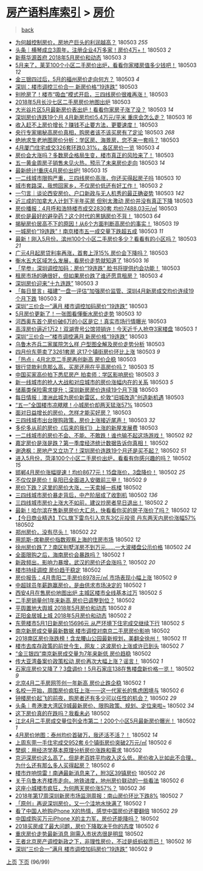 [房产语料库索引](../../README.md)  > [房价](房价.md)
====
> [back](../README.md)

- [为何越控制房价，房地产巨头的利润越高？](http://jkwz.applinzi.com/ittc/7098902601708078091.html#%E4%B8%BA%E4%BD%95%E8%B6%8A%E6%8E%A7%E5%88%B6%E6%88%BF%E4%BB%B7%EF%BC%8C%E6%88%BF%E5%9C%B0%E4%BA%A7%E5%B7%A8%E5%A4%B4%E7%9A%84%E5%88%A9%E6%B6%A6%E8%B6%8A%E9%AB%98%EF%BC%9F) 180503 *255* 
- [头条｜横琴成立3周年，注册企业4万多家！房价4万+！](http://jkwz.applinzi.com/ittc/7098899774868816912.html#%E5%A4%B4%E6%9D%A1%EF%BD%9C%E6%A8%AA%E7%90%B4%E6%88%90%E7%AB%8B3%E5%91%A8%E5%B9%B4%EF%BC%8C%E6%B3%A8%E5%86%8C%E4%BC%81%E4%B8%9A4%E4%B8%87%E5%A4%9A%E5%AE%B6%EF%BC%81%E6%88%BF%E4%BB%B74%E4%B8%87%2B%EF%BC%81) 180503 *2* 
- [新蔡华源首府 2018年5月房价和动态](http://jkwz.applinzi.com/ittc/7098898954018358289.html#%E6%96%B0%E8%94%A1%E5%8D%8E%E6%BA%90%E9%A6%96%E5%BA%9C+2018%E5%B9%B45%E6%9C%88%E6%88%BF%E4%BB%B7%E5%92%8C%E5%8A%A8%E6%80%81) 180503 *3* 
- [5月来了，莱芜100个小区二手房价出炉，看看你家楼房值多少钱吧！](http://jkwz.applinzi.com/ittc/7098896015249900555.html#5%E6%9C%88%E6%9D%A5%E4%BA%86%EF%BC%8C%E8%8E%B1%E8%8A%9C100%E4%B8%AA%E5%B0%8F%E5%8C%BA%E4%BA%8C%E6%89%8B%E6%88%BF%E4%BB%B7%E5%87%BA%E7%82%89%EF%BC%8C%E7%9C%8B%E7%9C%8B%E4%BD%A0%E5%AE%B6%E6%A5%BC%E6%88%BF%E5%80%BC%E5%A4%9A%E5%B0%91%E9%92%B1%E5%90%A7%EF%BC%81) 180503 *12* 
- [金三银四过后，5月的福州房价走向何方？](http://jkwz.applinzi.com/ittc/7098895108164551686.html#%E9%87%91%E4%B8%89%E9%93%B6%E5%9B%9B%E8%BF%87%E5%90%8E%EF%BC%8C5%E6%9C%88%E7%9A%84%E7%A6%8F%E5%B7%9E%E6%88%BF%E4%BB%B7%E8%B5%B0%E5%90%91%E4%BD%95%E6%96%B9%EF%BC%9F) 180503 *4* 
- [深圳：楼市调控三价合一 新房价格“19连跌”](http://jkwz.applinzi.com/ittc/7098894702386611210.html#%E6%B7%B1%E5%9C%B3%EF%BC%9A%E6%A5%BC%E5%B8%82%E8%B0%83%E6%8E%A7%E4%B8%89%E4%BB%B7%E5%90%88%E4%B8%80+%E6%96%B0%E6%88%BF%E4%BB%B7%E6%A0%BC%E2%80%9C19%E8%BF%9E%E8%B7%8C%E2%80%9D) 180503  
- [别抢房了！楼市“吸血”模式开启，三四线房价很难再涨！](http://jkwz.applinzi.com/ittc/7098893789521511441.html#%E5%88%AB%E6%8A%A2%E6%88%BF%E4%BA%86%EF%BC%81%E6%A5%BC%E5%B8%82%E2%80%9C%E5%90%B8%E8%A1%80%E2%80%9D%E6%A8%A1%E5%BC%8F%E5%BC%80%E5%90%AF%EF%BC%8C%E4%B8%89%E5%9B%9B%E7%BA%BF%E6%88%BF%E4%BB%B7%E5%BE%88%E9%9A%BE%E5%86%8D%E6%B6%A8%EF%BC%81) 180503  
- [2018年5月长沙七区二手房房价地图出炉](http://jkwz.applinzi.com/ittc/7098888051881411594.html#2018%E5%B9%B45%E6%9C%88%E9%95%BF%E6%B2%99%E4%B8%83%E5%8C%BA%E4%BA%8C%E6%89%8B%E6%88%BF%E6%88%BF%E4%BB%B7%E5%9C%B0%E5%9B%BE%E5%87%BA%E7%82%89) 180503  
- [大光谷片区5月最新房价表出炉！看看你家房子涨了没？](http://jkwz.applinzi.com/ittc/7098884109109822475.html#%E5%A4%A7%E5%85%89%E8%B0%B7%E7%89%87%E5%8C%BA5%E6%9C%88%E6%9C%80%E6%96%B0%E6%88%BF%E4%BB%B7%E8%A1%A8%E5%87%BA%E7%82%89%EF%BC%81%E7%9C%8B%E7%9C%8B%E4%BD%A0%E5%AE%B6%E6%88%BF%E5%AD%90%E6%B6%A8%E4%BA%86%E6%B2%A1%EF%BC%9F) 180503 *14* 
- [深圳房价连跌19个月 4月新房均价5.4万元/平米 重庆会怎么走？](http://jkwz.applinzi.com/ittc/7098881786098746378.html#%E6%B7%B1%E5%9C%B3%E6%88%BF%E4%BB%B7%E8%BF%9E%E8%B7%8C19%E4%B8%AA%E6%9C%88+4%E6%9C%88%E6%96%B0%E6%88%BF%E5%9D%87%E4%BB%B75.4%E4%B8%87%E5%85%83%2F%E5%B9%B3%E7%B1%B3+%E9%87%8D%E5%BA%86%E4%BC%9A%E6%80%8E%E4%B9%88%E8%B5%B0%EF%BC%9F) 180503 *16* 
- [收入赶不上房价增长？赚钱不止要方法，更要速度！](http://jkwz.applinzi.com/ittc/7098853145474237456.html#%E6%94%B6%E5%85%A5%E8%B5%B6%E4%B8%8D%E4%B8%8A%E6%88%BF%E4%BB%B7%E5%A2%9E%E9%95%BF%EF%BC%9F%E8%B5%9A%E9%92%B1%E4%B8%8D%E6%AD%A2%E8%A6%81%E6%96%B9%E6%B3%95%EF%BC%8C%E6%9B%B4%E8%A6%81%E9%80%9F%E5%BA%A6%EF%BC%81) 180503  
- [央行专家揭秘高房价真相，购房者该不该买房有了定论](http://jkwz.applinzi.com/ittc/7098827598933263377.html#%E5%A4%AE%E8%A1%8C%E4%B8%93%E5%AE%B6%E6%8F%AD%E7%A7%98%E9%AB%98%E6%88%BF%E4%BB%B7%E7%9C%9F%E7%9B%B8%EF%BC%8C%E8%B4%AD%E6%88%BF%E8%80%85%E8%AF%A5%E4%B8%8D%E8%AF%A5%E4%B9%B0%E6%88%BF%E6%9C%89%E4%BA%86%E5%AE%9A%E8%AE%BA) 180503 *268* 
- [绝地求生老地图房价分析：学区房、海景房，您不来一套吗？](http://jkwz.applinzi.com/ittc/7098872489000305675.html#%E7%BB%9D%E5%9C%B0%E6%B1%82%E7%94%9F%E8%80%81%E5%9C%B0%E5%9B%BE%E6%88%BF%E4%BB%B7%E5%88%86%E6%9E%90%EF%BC%9A%E5%AD%A6%E5%8C%BA%E6%88%BF%E3%80%81%E6%B5%B7%E6%99%AF%E6%88%BF%EF%BC%8C%E6%82%A8%E4%B8%8D%E6%9D%A5%E4%B8%80%E5%A5%97%E5%90%97%EF%BC%9F) 180503  
- [4月厦门住宅成交326套环跌0.31%，各区房价一览](http://jkwz.applinzi.com/ittc/7098864105496773639.html#4%E6%9C%88%E5%8E%A6%E9%97%A8%E4%BD%8F%E5%AE%85%E6%88%90%E4%BA%A4326%E5%A5%97%E7%8E%AF%E8%B7%8C0.31%25%EF%BC%8C%E5%90%84%E5%8C%BA%E6%88%BF%E4%BB%B7%E4%B8%80%E8%A7%88) 180503 *4* 
- [房价会大涨吗？多数房企格局生变，楼市真正的风险来了！](http://jkwz.applinzi.com/ittc/7098855526928745489.html#%E6%88%BF%E4%BB%B7%E4%BC%9A%E5%A4%A7%E6%B6%A8%E5%90%97%EF%BC%9F%E5%A4%9A%E6%95%B0%E6%88%BF%E4%BC%81%E6%A0%BC%E5%B1%80%E7%94%9F%E5%8F%98%EF%BC%8C%E6%A5%BC%E5%B8%82%E7%9C%9F%E6%AD%A3%E7%9A%84%E9%A3%8E%E9%99%A9%E6%9D%A5%E4%BA%86%EF%BC%81) 180503  
- [五一黄金周房子销售未见火热，预示了未来房价走向](http://jkwz.applinzi.com/ittc/7098854236685337607.html#%E4%BA%94%E4%B8%80%E9%BB%84%E9%87%91%E5%91%A8%E6%88%BF%E5%AD%90%E9%94%80%E5%94%AE%E6%9C%AA%E8%A7%81%E7%81%AB%E7%83%AD%EF%BC%8C%E9%A2%84%E7%A4%BA%E4%BA%86%E6%9C%AA%E6%9D%A5%E6%88%BF%E4%BB%B7%E8%B5%B0%E5%90%91) 180503 *14* 
- [最新统计!重庆4月房价出炉!](http://jkwz.applinzi.com/ittc/7098853666717172747.html#%E6%9C%80%E6%96%B0%E7%BB%9F%E8%AE%A1%21%E9%87%8D%E5%BA%864%E6%9C%88%E6%88%BF%E4%BB%B7%E5%87%BA%E7%82%89%21) 180503 *15* 
- [一二线城市限购严重，三四线房价高涨，你还买得起房子吗](http://jkwz.applinzi.com/ittc/7098852942914520080.html#%E4%B8%80%E4%BA%8C%E7%BA%BF%E5%9F%8E%E5%B8%82%E9%99%90%E8%B4%AD%E4%B8%A5%E9%87%8D%EF%BC%8C%E4%B8%89%E5%9B%9B%E7%BA%BF%E6%88%BF%E4%BB%B7%E9%AB%98%E6%B6%A8%EF%BC%8C%E4%BD%A0%E8%BF%98%E4%B9%B0%E5%BE%97%E8%B5%B7%E6%88%BF%E5%AD%90%E5%90%97) 180503 *10* 
- [城市套路深，我想回家乡，不仅房价低还有好工作！](http://jkwz.applinzi.com/ittc/7098849367706567691.html#%E5%9F%8E%E5%B8%82%E5%A5%97%E8%B7%AF%E6%B7%B1%EF%BC%8C%E6%88%91%E6%83%B3%E5%9B%9E%E5%AE%B6%E4%B9%A1%EF%BC%8C%E4%B8%8D%E4%BB%85%E6%88%BF%E4%BB%B7%E4%BD%8E%E8%BF%98%E6%9C%89%E5%A5%BD%E5%B7%A5%E4%BD%9C%EF%BC%81) 180503 *2* 
- [一勺言｜谈论西安房价、户口新政与无人机秀的最正确姿势](http://jkwz.applinzi.com/ittc/7098846916391732235.html#%E4%B8%80%E5%8B%BA%E8%A8%80%EF%BD%9C%E8%B0%88%E8%AE%BA%E8%A5%BF%E5%AE%89%E6%88%BF%E4%BB%B7%E3%80%81%E6%88%B7%E5%8F%A3%E6%96%B0%E6%94%BF%E4%B8%8E%E6%97%A0%E4%BA%BA%E6%9C%BA%E7%A7%80%E7%9A%84%E6%9C%80%E6%AD%A3%E7%A1%AE%E5%A7%BF%E5%8A%BF) 180503 *142* 
- [近三成的加拿大人计划下半年买房 但别太激动 房价并没有真正下降](http://jkwz.applinzi.com/ittc/7098845231044887559.html#%E8%BF%91%E4%B8%89%E6%88%90%E7%9A%84%E5%8A%A0%E6%8B%BF%E5%A4%A7%E4%BA%BA%E8%AE%A1%E5%88%92%E4%B8%8B%E5%8D%8A%E5%B9%B4%E4%B9%B0%E6%88%BF+%E4%BD%86%E5%88%AB%E5%A4%AA%E6%BF%80%E5%8A%A8+%E6%88%BF%E4%BB%B7%E5%B9%B6%E6%B2%A1%E6%9C%89%E7%9C%9F%E6%AD%A3%E4%B8%8B%E9%99%8D) 180503  
- [房价播报：4月呼和浩特楼市成交2830套 均价7488.03元/㎡](http://jkwz.applinzi.com/ittc/7098840915361924113.html#%E6%88%BF%E4%BB%B7%E6%92%AD%E6%8A%A5%EF%BC%9A4%E6%9C%88%E5%91%BC%E5%92%8C%E6%B5%A9%E7%89%B9%E6%A5%BC%E5%B8%82%E6%88%90%E4%BA%A42830%E5%A5%97+%E5%9D%87%E4%BB%B77488.03%E5%85%83%2F%E3%8E%A1) 180503  
- [房价是最好的避孕药？这个时代的黑锅房价不背！](http://jkwz.applinzi.com/ittc/7098834131951813638.html#%E6%88%BF%E4%BB%B7%E6%98%AF%E6%9C%80%E5%A5%BD%E7%9A%84%E9%81%BF%E5%AD%95%E8%8D%AF%EF%BC%9F%E8%BF%99%E4%B8%AA%E6%97%B6%E4%BB%A3%E7%9A%84%E9%BB%91%E9%94%85%E6%88%BF%E4%BB%B7%E4%B8%8D%E8%83%8C%EF%BC%81) 180503 *64* 
- [揭秘房价居高不下的原因！从6个方面判断高房价的事实！](http://jkwz.applinzi.com/ittc/7098833782184608779.html#%E6%8F%AD%E7%A7%98%E6%88%BF%E4%BB%B7%E5%B1%85%E9%AB%98%E4%B8%8D%E4%B8%8B%E7%9A%84%E5%8E%9F%E5%9B%A0%EF%BC%81%E4%BB%8E6%E4%B8%AA%E6%96%B9%E9%9D%A2%E5%88%A4%E6%96%AD%E9%AB%98%E6%88%BF%E4%BB%B7%E7%9A%84%E4%BA%8B%E5%AE%9E%EF%BC%81) 180503 *19* 
- [一城房价“19连跌”！南京楼市五一成交量下跌超五成](http://jkwz.applinzi.com/ittc/7098832376249713680.html#%E4%B8%80%E5%9F%8E%E6%88%BF%E4%BB%B7%E2%80%9C19%E8%BF%9E%E8%B7%8C%E2%80%9D%EF%BC%81%E5%8D%97%E4%BA%AC%E6%A5%BC%E5%B8%82%E4%BA%94%E4%B8%80%E6%88%90%E4%BA%A4%E9%87%8F%E4%B8%8B%E8%B7%8C%E8%B6%85%E4%BA%94%E6%88%90) 180503 *11* 
- [最新！刚入5月份，滨州100个小区二手房价多少？看看有的小区吗？](http://jkwz.applinzi.com/ittc/7098824710265766923.html#%E6%9C%80%E6%96%B0%EF%BC%81%E5%88%9A%E5%85%A55%E6%9C%88%E4%BB%BD%EF%BC%8C%E6%BB%A8%E5%B7%9E100%E4%B8%AA%E5%B0%8F%E5%8C%BA%E4%BA%8C%E6%89%8B%E6%88%BF%E4%BB%B7%E5%A4%9A%E5%B0%91%EF%BC%9F%E7%9C%8B%E7%9C%8B%E6%9C%89%E7%9A%84%E5%B0%8F%E5%8C%BA%E5%90%97%EF%BC%9F) 180503 *21* 
- [广元4月起房贷利率再涨，首套上浮15% 房价会下降吗？](http://jkwz.applinzi.com/ittc/7098823722729473034.html#%E5%B9%BF%E5%85%834%E6%9C%88%E8%B5%B7%E6%88%BF%E8%B4%B7%E5%88%A9%E7%8E%87%E5%86%8D%E6%B6%A8%EF%BC%8C%E9%A6%96%E5%A5%97%E4%B8%8A%E6%B5%AE15%25+%E6%88%BF%E4%BB%B7%E4%BC%9A%E4%B8%8B%E9%99%8D%E5%90%97%EF%BC%9F) 180503  
- [衡水五大区域怎么发展，看房价走势就知道了](http://jkwz.applinzi.com/ittc/7098815728214082570.html#%E8%A1%A1%E6%B0%B4%E4%BA%94%E5%A4%A7%E5%8C%BA%E5%9F%9F%E6%80%8E%E4%B9%88%E5%8F%91%E5%B1%95%EF%BC%8C%E7%9C%8B%E6%88%BF%E4%BB%B7%E8%B5%B0%E5%8A%BF%E5%B0%B1%E7%9F%A5%E9%81%93%E4%BA%86) 180503 *16* 
- [「早参」深圳调控加码：房价“19连跌” 脸书将提供约会功能！](http://jkwz.applinzi.com/ittc/7098814308228269067.html#%E3%80%8C%E6%97%A9%E5%8F%82%E3%80%8D%E6%B7%B1%E5%9C%B3%E8%B0%83%E6%8E%A7%E5%8A%A0%E7%A0%81%EF%BC%9A%E6%88%BF%E4%BB%B7%E2%80%9C19%E8%BF%9E%E8%B7%8C%E2%80%9D+%E8%84%B8%E4%B9%A6%E5%B0%86%E6%8F%90%E4%BE%9B%E7%BA%A6%E4%BC%9A%E5%8A%9F%E8%83%BD%EF%BC%81) 180503  
- [租房市场的确很好，但如果房价跌了谁还愿意租房？](http://jkwz.applinzi.com/ittc/7098813613936739338.html#%E7%A7%9F%E6%88%BF%E5%B8%82%E5%9C%BA%E7%9A%84%E7%A1%AE%E5%BE%88%E5%A5%BD%EF%BC%8C%E4%BD%86%E5%A6%82%E6%9E%9C%E6%88%BF%E4%BB%B7%E8%B7%8C%E4%BA%86%E8%B0%81%E8%BF%98%E6%84%BF%E6%84%8F%E7%A7%9F%E6%88%BF%EF%BC%9F) 180503 *4* 
- [深圳房价迎来“十九连跌”](http://jkwz.applinzi.com/ittc/7098812973311329297.html#%E6%B7%B1%E5%9C%B3%E6%88%BF%E4%BB%B7%E8%BF%8E%E6%9D%A5%E2%80%9C%E5%8D%81%E4%B9%9D%E8%BF%9E%E8%B7%8C%E2%80%9D) 180503 *3* 
- [「每日昱言」福建“一盘一评估”加强房价监管、深圳4月新房成交均价连续19个月下跌](http://jkwz.applinzi.com/ittc/7098812110706574343.html#%E3%80%8C%E6%AF%8F%E6%97%A5%E6%98%B1%E8%A8%80%E3%80%8D%E7%A6%8F%E5%BB%BA%E2%80%9C%E4%B8%80%E7%9B%98%E4%B8%80%E8%AF%84%E4%BC%B0%E2%80%9D%E5%8A%A0%E5%BC%BA%E6%88%BF%E4%BB%B7%E7%9B%91%E7%AE%A1%E3%80%81%E6%B7%B1%E5%9C%B34%E6%9C%88%E6%96%B0%E6%88%BF%E6%88%90%E4%BA%A4%E5%9D%87%E4%BB%B7%E8%BF%9E%E7%BB%AD19%E4%B8%AA%E6%9C%88%E4%B8%8B%E8%B7%8C) 180503 *2* 
- [深圳“三价合一”满月 楼市调控加码房价“19连跌”](http://jkwz.applinzi.com/ittc/7098811607205544966.html#%E6%B7%B1%E5%9C%B3%E2%80%9C%E4%B8%89%E4%BB%B7%E5%90%88%E4%B8%80%E2%80%9D%E6%BB%A1%E6%9C%88+%E6%A5%BC%E5%B8%82%E8%B0%83%E6%8E%A7%E5%8A%A0%E7%A0%81%E6%88%BF%E4%BB%B7%E2%80%9C19%E8%BF%9E%E8%B7%8C%E2%80%9D) 180503  
- [5月房价更新了！一张图看懂衡水房价走势](http://jkwz.applinzi.com/ittc/7098810058811114507.html#5%E6%9C%88%E6%88%BF%E4%BB%B7%E6%9B%B4%E6%96%B0%E4%BA%86%EF%BC%81%E4%B8%80%E5%BC%A0%E5%9B%BE%E7%9C%8B%E6%87%82%E8%A1%A1%E6%B0%B4%E6%88%BF%E4%BB%B7%E8%B5%B0%E5%8A%BF) 180503 *10* 
- [河西奥东首个房价破6万的小区是它！真实市场行情曝光](http://jkwz.applinzi.com/ittc/7098808998969213968.html#%E6%B2%B3%E8%A5%BF%E5%A5%A5%E4%B8%9C%E9%A6%96%E4%B8%AA%E6%88%BF%E4%BB%B7%E7%A0%B46%E4%B8%87%E7%9A%84%E5%B0%8F%E5%8C%BA%E6%98%AF%E5%AE%83%EF%BC%81%E7%9C%9F%E5%AE%9E%E5%B8%82%E5%9C%BA%E8%A1%8C%E6%83%85%E6%9B%9D%E5%85%89) 180503  
- [高淳房价逼近1万2！双湖壹号公馆领销许！今天近千人抢夺3家楼盘](http://jkwz.applinzi.com/ittc/7098807596020663307.html#%E9%AB%98%E6%B7%B3%E6%88%BF%E4%BB%B7%E9%80%BC%E8%BF%911%E4%B8%872%EF%BC%81%E5%8F%8C%E6%B9%96%E5%A3%B9%E5%8F%B7%E5%85%AC%E9%A6%86%E9%A2%86%E9%94%80%E8%AE%B8%EF%BC%81%E4%BB%8A%E5%A4%A9%E8%BF%91%E5%8D%83%E4%BA%BA%E6%8A%A2%E5%A4%BA3%E5%AE%B6%E6%A5%BC%E7%9B%98) 180503 *1* 
- [深圳“三价合一”楼市调控满月 新房价格“19连跌”](http://jkwz.applinzi.com/ittc/7098807265790526470.html#%E6%B7%B1%E5%9C%B3%E2%80%9C%E4%B8%89%E4%BB%B7%E5%90%88%E4%B8%80%E2%80%9D%E6%A5%BC%E5%B8%82%E8%B0%83%E6%8E%A7%E6%BB%A1%E6%9C%88+%E6%96%B0%E6%88%BF%E4%BB%B7%E6%A0%BC%E2%80%9C19%E8%BF%9E%E8%B7%8C%E2%80%9D) 180503  
- [乌鲁木齐兵二家属院怎么样 户型图全解及房价走势分析](http://jkwz.applinzi.com/ittc/7098806823740244999.html#%E4%B9%8C%E9%B2%81%E6%9C%A8%E9%BD%90%E5%85%B5%E4%BA%8C%E5%AE%B6%E5%B1%9E%E9%99%A2%E6%80%8E%E4%B9%88%E6%A0%B7+%E6%88%B7%E5%9E%8B%E5%9B%BE%E5%85%A8%E8%A7%A3%E5%8F%8A%E6%88%BF%E4%BB%B7%E8%B5%B0%E5%8A%BF%E5%88%86%E6%9E%90) 180503  
- [四月份东莞卖了3261套房 这17个镇街房价环比上涨](http://jkwz.applinzi.com/ittc/7098806347187618822.html#%E5%9B%9B%E6%9C%88%E4%BB%BD%E4%B8%9C%E8%8E%9E%E5%8D%96%E4%BA%863261%E5%A5%97%E6%88%BF+%E8%BF%9917%E4%B8%AA%E9%95%87%E8%A1%97%E6%88%BF%E4%BB%B7%E7%8E%AF%E6%AF%94%E4%B8%8A%E6%B6%A8) 180503 *9* 
- [「热点」4月北京二手房再创新高 房价企稳](http://jkwz.applinzi.com/ittc/7098805383487554576.html#%E3%80%8C%E7%83%AD%E7%82%B9%E3%80%8D4%E6%9C%88%E5%8C%97%E4%BA%AC%E4%BA%8C%E6%89%8B%E6%88%BF%E5%86%8D%E5%88%9B%E6%96%B0%E9%AB%98+%E6%88%BF%E4%BB%B7%E4%BC%81%E7%A8%B3) 180503  
- [银行贷款利息那么高，买房还用在乎高房价吗？](http://jkwz.applinzi.com/ittc/7098802758650168331.html#%E9%93%B6%E8%A1%8C%E8%B4%B7%E6%AC%BE%E5%88%A9%E6%81%AF%E9%82%A3%E4%B9%88%E9%AB%98%EF%BC%8C%E4%B9%B0%E6%88%BF%E8%BF%98%E7%94%A8%E5%9C%A8%E4%B9%8E%E9%AB%98%E6%88%BF%E4%BB%B7%E5%90%97%EF%BC%9F) 180503 *15* 
- [中国买家高价拍下悉尼房产 拍卖师：学区影响房价](http://jkwz.applinzi.com/ittc/7098798925203112976.html#%E4%B8%AD%E5%9B%BD%E4%B9%B0%E5%AE%B6%E9%AB%98%E4%BB%B7%E6%8B%8D%E4%B8%8B%E6%82%89%E5%B0%BC%E6%88%BF%E4%BA%A7+%E6%8B%8D%E5%8D%96%E5%B8%88%EF%BC%9A%E5%AD%A6%E5%8C%BA%E5%BD%B1%E5%93%8D%E6%88%BF%E4%BB%B7) 180503 *3* 
- [新一线城市的抢人大战和对应城市的房价涨幅内在的关系](http://jkwz.applinzi.com/ittc/7098795256411849739.html#%E6%96%B0%E4%B8%80%E7%BA%BF%E5%9F%8E%E5%B8%82%E7%9A%84%E6%8A%A2%E4%BA%BA%E5%A4%A7%E6%88%98%E5%92%8C%E5%AF%B9%E5%BA%94%E5%9F%8E%E5%B8%82%E7%9A%84%E6%88%BF%E4%BB%B7%E6%B6%A8%E5%B9%85%E5%86%85%E5%9C%A8%E7%9A%84%E5%85%B3%E7%B3%BB) 180503 *5* 
- [储蓄类保险需求提升；深圳新房房价连续19个月下降](http://jkwz.applinzi.com/ittc/7098787816559608849.html#%E5%82%A8%E8%93%84%E7%B1%BB%E4%BF%9D%E9%99%A9%E9%9C%80%E6%B1%82%E6%8F%90%E5%8D%87%EF%BC%9B%E6%B7%B1%E5%9C%B3%E6%96%B0%E6%88%BF%E6%88%BF%E4%BB%B7%E8%BF%9E%E7%BB%AD19%E4%B8%AA%E6%9C%88%E4%B8%8B%E9%99%8D) 180503  
- [每日情报｜澳洲此城为房价新雷区，伦敦“旧城改造”创造新机遇](http://jkwz.applinzi.com/ittc/7098787806505862150.html#%E6%AF%8F%E6%97%A5%E6%83%85%E6%8A%A5%EF%BD%9C%E6%BE%B3%E6%B4%B2%E6%AD%A4%E5%9F%8E%E4%B8%BA%E6%88%BF%E4%BB%B7%E6%96%B0%E9%9B%B7%E5%8C%BA%EF%BC%8C%E4%BC%A6%E6%95%A6%E2%80%9C%E6%97%A7%E5%9F%8E%E6%94%B9%E9%80%A0%E2%80%9D%E5%88%9B%E9%80%A0%E6%96%B0%E6%9C%BA%E9%81%87) 180503  
- [“五一”全国楼市凉飕飕！小城房价却两天猛涨57%](http://jkwz.applinzi.com/ittc/7098775753527395335.html#%E2%80%9C%E4%BA%94%E4%B8%80%E2%80%9D%E5%85%A8%E5%9B%BD%E6%A5%BC%E5%B8%82%E5%87%89%E9%A3%95%E9%A3%95%EF%BC%81%E5%B0%8F%E5%9F%8E%E6%88%BF%E4%BB%B7%E5%8D%B4%E4%B8%A4%E5%A4%A9%E7%8C%9B%E6%B6%A857%25) 180503  
- [面对日益增长的房价，怎样才能买好房？](http://jkwz.applinzi.com/ittc/7098582452207617040.html#%E9%9D%A2%E5%AF%B9%E6%97%A5%E7%9B%8A%E5%A2%9E%E9%95%BF%E7%9A%84%E6%88%BF%E4%BB%B7%EF%BC%8C%E6%80%8E%E6%A0%B7%E6%89%8D%E8%83%BD%E4%B9%B0%E5%A5%BD%E6%88%BF%EF%BC%9F) 180503  
- [三四线城市出台限购政策，房价上涨接近尾声！](http://jkwz.applinzi.com/ittc/7098755631718859787.html#%E4%B8%89%E5%9B%9B%E7%BA%BF%E5%9F%8E%E5%B8%82%E5%87%BA%E5%8F%B0%E9%99%90%E8%B4%AD%E6%94%BF%E7%AD%96%EF%BC%8C%E6%88%BF%E4%BB%B7%E4%B8%8A%E6%B6%A8%E6%8E%A5%E8%BF%91%E5%B0%BE%E5%A3%B0%EF%BC%81) 180503 *32* 
- [多伦多从前的房价《后来的我们》上涨的新屋发展费](http://jkwz.applinzi.com/ittc/7098717219951477776.html#%E5%A4%9A%E4%BC%A6%E5%A4%9A%E4%BB%8E%E5%89%8D%E7%9A%84%E6%88%BF%E4%BB%B7%E3%80%8A%E5%90%8E%E6%9D%A5%E7%9A%84%E6%88%91%E4%BB%AC%E3%80%8B%E4%B8%8A%E6%B6%A8%E7%9A%84%E6%96%B0%E5%B1%8B%E5%8F%91%E5%B1%95%E8%B4%B9) 180503  
- [一二线城市的房价不会、不能、不敢跌！谁也输不起这场游戏！](http://jkwz.applinzi.com/ittc/7098656307005621254.html#%E4%B8%80%E4%BA%8C%E7%BA%BF%E5%9F%8E%E5%B8%82%E7%9A%84%E6%88%BF%E4%BB%B7%E4%B8%8D%E4%BC%9A%E3%80%81%E4%B8%8D%E8%83%BD%E3%80%81%E4%B8%8D%E6%95%A2%E8%B7%8C%EF%BC%81%E8%B0%81%E4%B9%9F%E8%BE%93%E4%B8%8D%E8%B5%B7%E8%BF%99%E5%9C%BA%E6%B8%B8%E6%88%8F%EF%BC%81) 180502 *92* 
- [嘉定房价是涨是跌？第一季度经济统计数据告诉你真相！](http://jkwz.applinzi.com/ittc/7098645073053090822.html#%E5%98%89%E5%AE%9A%E6%88%BF%E4%BB%B7%E6%98%AF%E6%B6%A8%E6%98%AF%E8%B7%8C%EF%BC%9F%E7%AC%AC%E4%B8%80%E5%AD%A3%E5%BA%A6%E7%BB%8F%E6%B5%8E%E7%BB%9F%E8%AE%A1%E6%95%B0%E6%8D%AE%E5%91%8A%E8%AF%89%E4%BD%A0%E7%9C%9F%E7%9B%B8%EF%BC%81) 180502  
- [谢逸枫：房地产又立功了！深圳房价连跌19个月还是买不起？](http://jkwz.applinzi.com/ittc/7098642888743453707.html#%E8%B0%A2%E9%80%B8%E6%9E%AB%EF%BC%9A%E6%88%BF%E5%9C%B0%E4%BA%A7%E5%8F%88%E7%AB%8B%E5%8A%9F%E4%BA%86%EF%BC%81%E6%B7%B1%E5%9C%B3%E6%88%BF%E4%BB%B7%E8%BF%9E%E8%B7%8C19%E4%B8%AA%E6%9C%88%E8%BF%98%E6%98%AF%E4%B9%B0%E4%B8%8D%E8%B5%B7%EF%BC%9F) 180502 *51* 
- [进入5月份，菏泽100个小区二手房价出炉，看看有你感兴趣的吗？](http://jkwz.applinzi.com/ittc/7098640894951687178.html#%E8%BF%9B%E5%85%A55%E6%9C%88%E4%BB%BD%EF%BC%8C%E8%8F%8F%E6%B3%BD100%E4%B8%AA%E5%B0%8F%E5%8C%BA%E4%BA%8C%E6%89%8B%E6%88%BF%E4%BB%B7%E5%87%BA%E7%82%89%EF%BC%8C%E7%9C%8B%E7%9C%8B%E6%9C%89%E4%BD%A0%E6%84%9F%E5%85%B4%E8%B6%A3%E7%9A%84%E5%90%97%EF%BC%9F) 180502 *15* 
- [邯郸4月房价涨幅提速！均价8677元！15盘涨价，3盘降价！](http://jkwz.applinzi.com/ittc/7098630331773223947.html#%E9%82%AF%E9%83%B84%E6%9C%88%E6%88%BF%E4%BB%B7%E6%B6%A8%E5%B9%85%E6%8F%90%E9%80%9F%EF%BC%81%E5%9D%87%E4%BB%B78677%E5%85%83%EF%BC%8115%E7%9B%98%E6%B6%A8%E4%BB%B7%EF%BC%8C3%E7%9B%98%E9%99%8D%E4%BB%B7%EF%BC%81) 180502 *25* 
- [不仅仅是房价！阜阳已全面进入安徽前三甲！](http://jkwz.applinzi.com/ittc/7098632189547906055.html#%E4%B8%8D%E4%BB%85%E4%BB%85%E6%98%AF%E6%88%BF%E4%BB%B7%EF%BC%81%E9%98%9C%E9%98%B3%E5%B7%B2%E5%85%A8%E9%9D%A2%E8%BF%9B%E5%85%A5%E5%AE%89%E5%BE%BD%E5%89%8D%E4%B8%89%E7%94%B2%EF%BC%81) 180502 *9* 
- [房价下跌？这里的房价大涨，一天卖掉一栋楼](http://jkwz.applinzi.com/ittc/7098624466462704657.html#%E6%88%BF%E4%BB%B7%E4%B8%8B%E8%B7%8C%EF%BC%9F%E8%BF%99%E9%87%8C%E7%9A%84%E6%88%BF%E4%BB%B7%E5%A4%A7%E6%B6%A8%EF%BC%8C%E4%B8%80%E5%A4%A9%E5%8D%96%E6%8E%89%E4%B8%80%E6%A0%8B%E6%A5%BC) 180502  
- [三四线城市房价暴走背后，中产阶层成了收割机](http://jkwz.applinzi.com/ittc/7098612192264061963.html#%E4%B8%89%E5%9B%9B%E7%BA%BF%E5%9F%8E%E5%B8%82%E6%88%BF%E4%BB%B7%E6%9A%B4%E8%B5%B0%E8%83%8C%E5%90%8E%EF%BC%8C%E4%B8%AD%E4%BA%A7%E9%98%B6%E5%B1%82%E6%88%90%E4%BA%86%E6%94%B6%E5%89%B2%E6%9C%BA) 180502 *136* 
- [三四线城市房价上涨大不如前，建议炒房者早日退出！](http://jkwz.applinzi.com/ittc/7098538471553762315.html#%E4%B8%89%E5%9B%9B%E7%BA%BF%E5%9F%8E%E5%B8%82%E6%88%BF%E4%BB%B7%E4%B8%8A%E6%B6%A8%E5%A4%A7%E4%B8%8D%E5%A6%82%E5%89%8D%EF%BC%8C%E5%BB%BA%E8%AE%AE%E7%82%92%E6%88%BF%E8%80%85%E6%97%A9%E6%97%A5%E9%80%80%E5%87%BA%EF%BC%81) 180502 *2* 
- [最新！哈尔滨在售新房房价大汇总，快看看你买的房子涨价了吗？](http://jkwz.applinzi.com/ittc/7098591870693409809.html#%E6%9C%80%E6%96%B0%EF%BC%81%E5%93%88%E5%B0%94%E6%BB%A8%E5%9C%A8%E5%94%AE%E6%96%B0%E6%88%BF%E6%88%BF%E4%BB%B7%E5%A4%A7%E6%B1%87%E6%80%BB%EF%BC%8C%E5%BF%AB%E7%9C%8B%E7%9C%8B%E4%BD%A0%E4%B9%B0%E7%9A%84%E6%88%BF%E5%AD%90%E6%B6%A8%E4%BB%B7%E4%BA%86%E5%90%97%EF%BC%9F) 180502 *12* 
- [【今日商业精选】TCL旗下雷鸟引入京东3亿元投资 丹东两天内房价涨幅57%](http://jkwz.applinzi.com/ittc/7098587894400943121.html#%E3%80%90%E4%BB%8A%E6%97%A5%E5%95%86%E4%B8%9A%E7%B2%BE%E9%80%89%E3%80%91TCL%E6%97%97%E4%B8%8B%E9%9B%B7%E9%B8%9F%E5%BC%95%E5%85%A5%E4%BA%AC%E4%B8%9C3%E4%BA%BF%E5%85%83%E6%8A%95%E8%B5%84+%E4%B8%B9%E4%B8%9C%E4%B8%A4%E5%A4%A9%E5%86%85%E6%88%BF%E4%BB%B7%E6%B6%A8%E5%B9%8557%25) 180502  
- [郑州房价，没有尽头！](http://jkwz.applinzi.com/ittc/7098580700615934992.html#%E9%83%91%E5%B7%9E%E6%88%BF%E4%BB%B7%EF%BC%8C%E6%B2%A1%E6%9C%89%E5%B0%BD%E5%A4%B4%EF%BC%81) 180502 *22* 
- [用凯斯-席勒房价指数观察上海的住房市场](http://jkwz.applinzi.com/ittc/7098581500159329296.html#%E7%94%A8%E5%87%AF%E6%96%AF-%E5%B8%AD%E5%8B%92%E6%88%BF%E4%BB%B7%E6%8C%87%E6%95%B0%E8%A7%82%E5%AF%9F%E4%B8%8A%E6%B5%B7%E7%9A%84%E4%BD%8F%E6%88%BF%E5%B8%82%E5%9C%BA) 180502 *12* 
- [徐州房价跌了？南区别墅洋房不到万元……一大波楼盘公示价格](http://jkwz.applinzi.com/ittc/7098581117080962065.html#%E5%BE%90%E5%B7%9E%E6%88%BF%E4%BB%B7%E8%B7%8C%E4%BA%86%EF%BC%9F%E5%8D%97%E5%8C%BA%E5%88%AB%E5%A2%85%E6%B4%8B%E6%88%BF%E4%B8%8D%E5%88%B0%E4%B8%87%E5%85%83%E2%80%A6%E2%80%A6%E4%B8%80%E5%A4%A7%E6%B3%A2%E6%A5%BC%E7%9B%98%E5%85%AC%E7%A4%BA%E4%BB%B7%E6%A0%BC) 180502 *24* 
- [全面限购之后，海南房价会暴跌吗？](http://jkwz.applinzi.com/ittc/7098578544441689098.html#%E5%85%A8%E9%9D%A2%E9%99%90%E8%B4%AD%E4%B9%8B%E5%90%8E%EF%BC%8C%E6%B5%B7%E5%8D%97%E6%88%BF%E4%BB%B7%E4%BC%9A%E6%9A%B4%E8%B7%8C%E5%90%97%EF%BC%9F) 180502 *1* 
- [新政频出，影响力暴增，武汉的房价还会涨吗？](http://jkwz.applinzi.com/ittc/7098575797428421638.html#%E6%96%B0%E6%94%BF%E9%A2%91%E5%87%BA%EF%BC%8C%E5%BD%B1%E5%93%8D%E5%8A%9B%E6%9A%B4%E5%A2%9E%EF%BC%8C%E6%AD%A6%E6%B1%89%E7%9A%84%E6%88%BF%E4%BB%B7%E8%BF%98%E4%BC%9A%E6%B6%A8%E5%90%97%EF%BC%9F) 180502 *20* 
- [楼市持续调控 房价趋于稳定](http://jkwz.applinzi.com/ittc/7098573986747384839.html#%E6%A5%BC%E5%B8%82%E6%8C%81%E7%BB%AD%E8%B0%83%E6%8E%A7+%E6%88%BF%E4%BB%B7%E8%B6%8B%E4%BA%8E%E7%A8%B3%E5%AE%9A) 180502  
- [房价报告：4月贵阳二手房价8978元/㎡ 市场表现小幅上涨](http://jkwz.applinzi.com/ittc/7098573548220318730.html#%E6%88%BF%E4%BB%B7%E6%8A%A5%E5%91%8A%EF%BC%9A4%E6%9C%88%E8%B4%B5%E9%98%B3%E4%BA%8C%E6%89%8B%E6%88%BF%E4%BB%B78978%E5%85%83%2F%E3%8E%A1+%E5%B8%82%E5%9C%BA%E8%A1%A8%E7%8E%B0%E5%B0%8F%E5%B9%85%E4%B8%8A%E6%B6%A8) 180502 *9* 
- [中超球员年薪跑赢房价，是由供求市场决定的](http://jkwz.applinzi.com/ittc/7098566858670343179.html#%E4%B8%AD%E8%B6%85%E7%90%83%E5%91%98%E5%B9%B4%E8%96%AA%E8%B7%91%E8%B5%A2%E6%88%BF%E4%BB%B7%EF%BC%8C%E6%98%AF%E7%94%B1%E4%BE%9B%E6%B1%82%E5%B8%82%E5%9C%BA%E5%86%B3%E5%AE%9A%E7%9A%84) 180502 *1* 
- [西安4月在售房价地图出炉 主城区楼市全线基本过万](http://jkwz.applinzi.com/ittc/7098565878469886983.html#%E8%A5%BF%E5%AE%894%E6%9C%88%E5%9C%A8%E5%94%AE%E6%88%BF%E4%BB%B7%E5%9C%B0%E5%9B%BE%E5%87%BA%E7%82%89+%E4%B8%BB%E5%9F%8E%E5%8C%BA%E6%A5%BC%E5%B8%82%E5%85%A8%E7%BA%BF%E5%9F%BA%E6%9C%AC%E8%BF%87%E4%B8%87) 180502 *5* 
- [二手房销量创1年来新高 房价已调整到位？](http://jkwz.applinzi.com/ittc/7098565803135992843.html#%E4%BA%8C%E6%89%8B%E6%88%BF%E9%94%80%E9%87%8F%E5%88%9B1%E5%B9%B4%E6%9D%A5%E6%96%B0%E9%AB%98+%E6%88%BF%E4%BB%B7%E5%B7%B2%E8%B0%83%E6%95%B4%E5%88%B0%E4%BD%8D%EF%BC%9F) 180502  
- [平舆置地大舆城 2018年5月房价和动态](http://jkwz.applinzi.com/ittc/7098565780872627211.html#%E5%B9%B3%E8%88%86%E7%BD%AE%E5%9C%B0%E5%A4%A7%E8%88%86%E5%9F%8E+2018%E5%B9%B45%E6%9C%88%E6%88%BF%E4%BB%B7%E5%92%8C%E5%8A%A8%E6%80%81) 180502 *8* 
- [正阳金居城上城 2018年5月房价和动态](http://jkwz.applinzi.com/ittc/7098565596948202512.html#%E6%AD%A3%E9%98%B3%E9%87%91%E5%B1%85%E5%9F%8E%E4%B8%8A%E5%9F%8E+2018%E5%B9%B45%E6%9C%88%E6%88%BF%E4%BB%B7%E5%92%8C%E5%8A%A8%E6%80%81) 180502 *2* 
- [东莞楼市5月1日新房价15696元 从严环境下住宅成交继续下行](http://jkwz.applinzi.com/ittc/7098563521858241547.html#%E4%B8%9C%E8%8E%9E%E6%A5%BC%E5%B8%825%E6%9C%881%E6%97%A5%E6%96%B0%E6%88%BF%E4%BB%B715696%E5%85%83+%E4%BB%8E%E4%B8%A5%E7%8E%AF%E5%A2%83%E4%B8%8B%E4%BD%8F%E5%AE%85%E6%88%90%E4%BA%A4%E7%BB%A7%E7%BB%AD%E4%B8%8B%E8%A1%8C) 180502 *5* 
- [南京新房成交量最新数据 楼市调控对南京二手房房价影响](http://jkwz.applinzi.com/ittc/7098562281594160135.html#%E5%8D%97%E4%BA%AC%E6%96%B0%E6%88%BF%E6%88%90%E4%BA%A4%E9%87%8F%E6%9C%80%E6%96%B0%E6%95%B0%E6%8D%AE+%E6%A5%BC%E5%B8%82%E8%B0%83%E6%8E%A7%E5%AF%B9%E5%8D%97%E4%BA%AC%E4%BA%8C%E6%89%8B%E6%88%BF%E6%88%BF%E4%BB%B7%E5%BD%B1%E5%93%8D) 180502  
- [2018南区房价涨跌榜！含龙腰山公园最新规划，美翻全徐州！](http://jkwz.applinzi.com/ittc/7098554120824947718.html#2018%E5%8D%97%E5%8C%BA%E6%88%BF%E4%BB%B7%E6%B6%A8%E8%B7%8C%E6%A6%9C%EF%BC%81%E5%90%AB%E9%BE%99%E8%85%B0%E5%B1%B1%E5%85%AC%E5%9B%AD%E6%9C%80%E6%96%B0%E8%A7%84%E5%88%92%EF%BC%8C%E7%BE%8E%E7%BF%BB%E5%85%A8%E5%BE%90%E5%B7%9E%EF%BC%81) 180502 *11* 
- [楼市去库存政策的前世今生，网友：这波房价上涨或许已到头](http://jkwz.applinzi.com/ittc/7098552494882030609.html#%E6%A5%BC%E5%B8%82%E5%8E%BB%E5%BA%93%E5%AD%98%E6%94%BF%E7%AD%96%E7%9A%84%E5%89%8D%E4%B8%96%E4%BB%8A%E7%94%9F%EF%BC%8C%E7%BD%91%E5%8F%8B%EF%BC%9A%E8%BF%99%E6%B3%A2%E6%88%BF%E4%BB%B7%E4%B8%8A%E6%B6%A8%E6%88%96%E8%AE%B8%E5%B7%B2%E5%88%B0%E5%A4%B4) 180502 *7* 
- [“金三银四”南京新房成交量为7年来新低 房价趋稳](http://jkwz.applinzi.com/ittc/7098548351601738759.html#%E2%80%9C%E9%87%91%E4%B8%89%E9%93%B6%E5%9B%9B%E2%80%9D%E5%8D%97%E4%BA%AC%E6%96%B0%E6%88%BF%E6%88%90%E4%BA%A4%E9%87%8F%E4%B8%BA7%E5%B9%B4%E6%9D%A5%E6%96%B0%E4%BD%8E+%E6%88%BF%E4%BB%B7%E8%B6%8B%E7%A8%B3) 180502  
- [传大亚湾备案价政策松动 房价再次大幅上涨？谣言！](http://jkwz.applinzi.com/ittc/7098546469273601040.html#%E4%BC%A0%E5%A4%A7%E4%BA%9A%E6%B9%BE%E5%A4%87%E6%A1%88%E4%BB%B7%E6%94%BF%E7%AD%96%E6%9D%BE%E5%8A%A8+%E6%88%BF%E4%BB%B7%E5%86%8D%E6%AC%A1%E5%A4%A7%E5%B9%85%E4%B8%8A%E6%B6%A8%EF%BC%9F%E8%B0%A3%E8%A8%80%EF%BC%81) 180502 *1* 
- [石家庄房价又降了？3盘调价！5月石家庄138在售楼盘新价格一览！](http://jkwz.applinzi.com/ittc/7098543988665746442.html#%E7%9F%B3%E5%AE%B6%E5%BA%84%E6%88%BF%E4%BB%B7%E5%8F%88%E9%99%8D%E4%BA%86%EF%BC%9F3%E7%9B%98%E8%B0%83%E4%BB%B7%EF%BC%815%E6%9C%88%E7%9F%B3%E5%AE%B6%E5%BA%84138%E5%9C%A8%E5%94%AE%E6%A5%BC%E7%9B%98%E6%96%B0%E4%BB%B7%E6%A0%BC%E4%B8%80%E8%A7%88%EF%BC%81) 180502 *9* 
- [北京4月二手房网签创一年新高 房价止跌企稳](http://jkwz.applinzi.com/ittc/7098539393864434694.html#%E5%8C%97%E4%BA%AC4%E6%9C%88%E4%BA%8C%E6%89%8B%E6%88%BF%E7%BD%91%E7%AD%BE%E5%88%9B%E4%B8%80%E5%B9%B4%E6%96%B0%E9%AB%98+%E6%88%BF%E4%BB%B7%E6%AD%A2%E8%B7%8C%E4%BC%81%E7%A8%B3) 180502 *1* 
- [名校一开始，周围房价疯狂上涨——这一代家长的焦虑困境与](http://jkwz.applinzi.com/ittc/7098538168993448976.html#%E5%90%8D%E6%A0%A1%E4%B8%80%E5%BC%80%E5%A7%8B%EF%BC%8C%E5%91%A8%E5%9B%B4%E6%88%BF%E4%BB%B7%E7%96%AF%E7%8B%82%E4%B8%8A%E6%B6%A8%E2%80%94%E2%80%94%E8%BF%99%E4%B8%80%E4%BB%A3%E5%AE%B6%E9%95%BF%E7%9A%84%E7%84%A6%E8%99%91%E5%9B%B0%E5%A2%83%E4%B8%8E) 180502 *6* 
- [钟楼房价起飞的前夜，购房者还有多少可以任性的机会？](http://jkwz.applinzi.com/ittc/7098536569508201479.html#%E9%92%9F%E6%A5%BC%E6%88%BF%E4%BB%B7%E8%B5%B7%E9%A3%9E%E7%9A%84%E5%89%8D%E5%A4%9C%EF%BC%8C%E8%B4%AD%E6%88%BF%E8%80%85%E8%BF%98%E6%9C%89%E5%A4%9A%E5%B0%91%E5%8F%AF%E4%BB%A5%E4%BB%BB%E6%80%A7%E7%9A%84%E6%9C%BA%E4%BC%9A%EF%BC%9F) 180502 *29* 
- [头条｜粤港澳大湾区9城最新房价、限购政策、规划、定位来啦~](http://jkwz.applinzi.com/ittc/7098532952814388230.html#%E5%A4%B4%E6%9D%A1%EF%BD%9C%E7%B2%A4%E6%B8%AF%E6%BE%B3%E5%A4%A7%E6%B9%BE%E5%8C%BA9%E5%9F%8E%E6%9C%80%E6%96%B0%E6%88%BF%E4%BB%B7%E3%80%81%E9%99%90%E8%B4%AD%E6%94%BF%E7%AD%96%E3%80%81%E8%A7%84%E5%88%92%E3%80%81%E5%AE%9A%E4%BD%8D%E6%9D%A5%E5%95%A6%7E) 180502 *34* 
- [这下房价真的在跌吗？我看未必](http://jkwz.applinzi.com/ittc/7098528904354726929.html#%E8%BF%99%E4%B8%8B%E6%88%BF%E4%BB%B7%E7%9C%9F%E7%9A%84%E5%9C%A8%E8%B7%8C%E5%90%97%EF%BC%9F%E6%88%91%E7%9C%8B%E6%9C%AA%E5%BF%85) 180502  
- [江北4月二手房成交量位列全市第二！200个小区5月最新房价曝光！](http://jkwz.applinzi.com/ittc/7098526045387097098.html#%E6%B1%9F%E5%8C%974%E6%9C%88%E4%BA%8C%E6%89%8B%E6%88%BF%E6%88%90%E4%BA%A4%E9%87%8F%E4%BD%8D%E5%88%97%E5%85%A8%E5%B8%82%E7%AC%AC%E4%BA%8C%EF%BC%81200%E4%B8%AA%E5%B0%8F%E5%8C%BA5%E6%9C%88%E6%9C%80%E6%96%B0%E6%88%BF%E4%BB%B7%E6%9B%9D%E5%85%89%EF%BC%81) 180502 *1* 
- [4月房价地图：泰州均价首破万，我还活不活？！](http://jkwz.applinzi.com/ittc/7098525417386542090.html#4%E6%9C%88%E6%88%BF%E4%BB%B7%E5%9C%B0%E5%9B%BE%EF%BC%9A%E6%B3%B0%E5%B7%9E%E5%9D%87%E4%BB%B7%E9%A6%96%E7%A0%B4%E4%B8%87%EF%BC%8C%E6%88%91%E8%BF%98%E6%B4%BB%E4%B8%8D%E6%B4%BB%EF%BC%9F%EF%BC%81) 180502 *14* 
- [上周东莞一手住宅成交952套 6个镇街房价突破2万元/㎡](http://jkwz.applinzi.com/ittc/7098523254778233873.html#%E4%B8%8A%E5%91%A8%E4%B8%9C%E8%8E%9E%E4%B8%80%E6%89%8B%E4%BD%8F%E5%AE%85%E6%88%90%E4%BA%A4952%E5%A5%97+6%E4%B8%AA%E9%95%87%E8%A1%97%E6%88%BF%E4%BB%B7%E7%AA%81%E7%A0%B42%E4%B8%87%E5%85%83%2F%E3%8E%A1) 180502 *6* 
- [樊纲：用经济学基本原理分析房价涨跌和需求](http://jkwz.applinzi.com/ittc/7098512782431618065.html#%E6%A8%8A%E7%BA%B2%EF%BC%9A%E7%94%A8%E7%BB%8F%E6%B5%8E%E5%AD%A6%E5%9F%BA%E6%9C%AC%E5%8E%9F%E7%90%86%E5%88%86%E6%9E%90%E6%88%BF%E4%BB%B7%E6%B6%A8%E8%B7%8C%E5%92%8C%E9%9C%80%E6%B1%82) 180502  
- [京沪深房价这么高了，但是老百姓平均收入这么低，房价收入比如此不合理，为什么还有那么多人买得起房？](http://jkwz.applinzi.com/ittc/7098512248085677073.html#%E4%BA%AC%E6%B2%AA%E6%B7%B1%E6%88%BF%E4%BB%B7%E8%BF%99%E4%B9%88%E9%AB%98%E4%BA%86%EF%BC%8C%E4%BD%86%E6%98%AF%E8%80%81%E7%99%BE%E5%A7%93%E5%B9%B3%E5%9D%87%E6%94%B6%E5%85%A5%E8%BF%99%E4%B9%88%E4%BD%8E%EF%BC%8C%E6%88%BF%E4%BB%B7%E6%94%B6%E5%85%A5%E6%AF%94%E5%A6%82%E6%AD%A4%E4%B8%8D%E5%90%88%E7%90%86%EF%BC%8C%E4%B8%BA%E4%BB%80%E4%B9%88%E8%BF%98%E6%9C%89%E9%82%A3%E4%B9%88%E5%A4%9A%E4%BA%BA%E4%B9%B0%E5%BE%97%E8%B5%B7%E6%88%BF%EF%BC%9F) 180502 *6* 
- [楼市炸响惊雷！南通最新消息来了，附3区39镇房价](http://jkwz.applinzi.com/ittc/7098506638854194192.html#%E6%A5%BC%E5%B8%82%E7%82%B8%E5%93%8D%E6%83%8A%E9%9B%B7%EF%BC%81%E5%8D%97%E9%80%9A%E6%9C%80%E6%96%B0%E6%B6%88%E6%81%AF%E6%9D%A5%E4%BA%86%EF%BC%8C%E9%99%843%E5%8C%BA39%E9%95%87%E6%88%BF%E4%BB%B7) 180502 *26* 
- [关于乌鲁木齐楼市走向，地铁进度，地州房价联动的一些看法](http://jkwz.applinzi.com/ittc/7098506523548582922.html#%E5%85%B3%E4%BA%8E%E4%B9%8C%E9%B2%81%E6%9C%A8%E9%BD%90%E6%A5%BC%E5%B8%82%E8%B5%B0%E5%90%91%EF%BC%8C%E5%9C%B0%E9%93%81%E8%BF%9B%E5%BA%A6%EF%BC%8C%E5%9C%B0%E5%B7%9E%E6%88%BF%E4%BB%B7%E8%81%94%E5%8A%A8%E7%9A%84%E4%B8%80%E4%BA%9B%E7%9C%8B%E6%B3%95) 180502 *6* 
- [这座小城楼市疯狂，为何两天房价涨57%？](http://jkwz.applinzi.com/ittc/7098460576290440198.html#%E8%BF%99%E5%BA%A7%E5%B0%8F%E5%9F%8E%E6%A5%BC%E5%B8%82%E7%96%AF%E7%8B%82%EF%BC%8C%E4%B8%BA%E4%BD%95%E4%B8%A4%E5%A4%A9%E6%88%BF%E4%BB%B7%E6%B6%A857%25%EF%BC%9F) 180502 *36* 
- [2018年第17周深圳新房市场监测周报：南山房价环比下跌8%](http://jkwz.applinzi.com/ittc/7098489175529751558.html#2018%E5%B9%B4%E7%AC%AC17%E5%91%A8%E6%B7%B1%E5%9C%B3%E6%96%B0%E6%88%BF%E5%B8%82%E5%9C%BA%E7%9B%91%E6%B5%8B%E5%91%A8%E6%8A%A5%EF%BC%9A%E5%8D%97%E5%B1%B1%E6%88%BF%E4%BB%B7%E7%8E%AF%E6%AF%94%E4%B8%8B%E8%B7%8C8%25) 180502 *7* 
- [「原创」再说深圳房价，又一个洼地水快满了](http://jkwz.applinzi.com/ittc/7098482387782730762.html#%E3%80%8C%E5%8E%9F%E5%88%9B%E3%80%8D%E5%86%8D%E8%AF%B4%E6%B7%B1%E5%9C%B3%E6%88%BF%E4%BB%B7%EF%BC%8C%E5%8F%88%E4%B8%80%E4%B8%AA%E6%B4%BC%E5%9C%B0%E6%B0%B4%E5%BF%AB%E6%BB%A1%E4%BA%86) 180502 *1* 
- [看了中国人抢购iPhone X的热情，感觉中国房价还要翻倍](http://jkwz.applinzi.com/ittc/7098478194867045387.html#%E7%9C%8B%E4%BA%86%E4%B8%AD%E5%9B%BD%E4%BA%BA%E6%8A%A2%E8%B4%ADiPhone+X%E7%9A%84%E7%83%AD%E6%83%85%EF%BC%8C%E6%84%9F%E8%A7%89%E4%B8%AD%E5%9B%BD%E6%88%BF%E4%BB%B7%E8%BF%98%E8%A6%81%E7%BF%BB%E5%80%8D) 180502 *29* 
- [中国成购买万元iPhone X的主力军，房价还能降吗？](http://jkwz.applinzi.com/ittc/7098478194854462470.html#%E4%B8%AD%E5%9B%BD%E6%88%90%E8%B4%AD%E4%B9%B0%E4%B8%87%E5%85%83iPhone+X%E7%9A%84%E4%B8%BB%E5%8A%9B%E5%86%9B%EF%BC%8C%E6%88%BF%E4%BB%B7%E8%BF%98%E8%83%BD%E9%99%8D%E5%90%97%EF%BC%9F) 180502  
- [2018买房成了最大问题，房价下降取决于你的态度](http://jkwz.applinzi.com/ittc/7098475236276306954.html#2018%E4%B9%B0%E6%88%BF%E6%88%90%E4%BA%86%E6%9C%80%E5%A4%A7%E9%97%AE%E9%A2%98%EF%BC%8C%E6%88%BF%E4%BB%B7%E4%B8%8B%E9%99%8D%E5%8F%96%E5%86%B3%E4%BA%8E%E4%BD%A0%E7%9A%84%E6%80%81%E5%BA%A6) 180502 *6* 
- [重庆房价走势最新消息 刚需入市状态很是明显](http://jkwz.applinzi.com/ittc/7098469748776109062.html#%E9%87%8D%E5%BA%86%E6%88%BF%E4%BB%B7%E8%B5%B0%E5%8A%BF%E6%9C%80%E6%96%B0%E6%B6%88%E6%81%AF+%E5%88%9A%E9%9C%80%E5%85%A5%E5%B8%82%E7%8A%B6%E6%80%81%E5%BE%88%E6%98%AF%E6%98%8E%E6%98%BE) 180502  
- [王者北京房产调控新政之下，非理性房价，不过是纸蚂蚁而已！](http://jkwz.applinzi.com/ittc/7098460301458670602.html#%E7%8E%8B%E8%80%85%E5%8C%97%E4%BA%AC%E6%88%BF%E4%BA%A7%E8%B0%83%E6%8E%A7%E6%96%B0%E6%94%BF%E4%B9%8B%E4%B8%8B%EF%BC%8C%E9%9D%9E%E7%90%86%E6%80%A7%E6%88%BF%E4%BB%B7%EF%BC%8C%E4%B8%8D%E8%BF%87%E6%98%AF%E7%BA%B8%E8%9A%82%E8%9A%81%E8%80%8C%E5%B7%B2%EF%BC%81) 180502 *16* 
- [深圳“三价合一”满月  楼市调控加码房价“19连跌”](http://jkwz.applinzi.com/ittc/7098461324197757962.html#%E6%B7%B1%E5%9C%B3%E2%80%9C%E4%B8%89%E4%BB%B7%E5%90%88%E4%B8%80%E2%80%9D%E6%BB%A1%E6%9C%88++%E6%A5%BC%E5%B8%82%E8%B0%83%E6%8E%A7%E5%8A%A0%E7%A0%81%E6%88%BF%E4%BB%B7%E2%80%9C19%E8%BF%9E%E8%B7%8C%E2%80%9D) 180502 *9* 


 [上页](房价97.md) [下页](房价95.md)          (96/99)